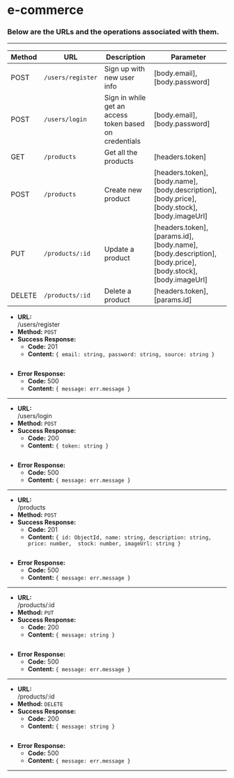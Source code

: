 # e-commerce

### Below are the URLs and the operations associated with them.
---
| Method | URL | Description | Parameter | 
| ------ | ------ | ------ | ------ | 
| POST | ````/users/register```` | Sign up with new user info | [body.email], [body.password]| 
| POST | ```/users/login``` | Sign in while get an access token based on credentials | [body.email], [body.password] |
| GET | ````/products```` | Get all the products | [headers.token] |
| POST | ````/products```` | Create new product | [headers.token], [body.name], [body.description], [body.price], [body.stock], [body.imageUrl] |
| PUT | ````/products/:id```` | Update a product| [headers.token], [params.id], [body.name], [body.description], [body.price], [body.stock], [body.imageUrl] | 
| DELETE | ````/products/:id```` | Delete a product| [headers.token], [params.id] | 

* **URL:**  
/users/register
* **Method:**
`POST`
 * **Success Response:**
    * **Code:** 201
    * **Content:** 
    `{
        email: string,
        password: string,
        source: string
    }`
    ````
 * **Error Response:**
    * **Code:** 500
    * **Content:** `{
        message: err.message
    }`
 ***

 * **URL:**  
/users/login
* **Method:**
`POST`
 * **Success Response:**
    * **Code:** 200
    * **Content:** 
    `{
      token: string
    }`
    ````
 * **Error Response:**
    * **Code:** 500
    * **Content:** `{
      message: err.message
    }`
 ***

 * **URL:**  
/products
* **Method:**
`POST`
 * **Success Response:**
    * **Code:** 201
    * **Content:** 
    `{
        id: ObjectId,
        name: string,
        description: string,
        price: number, 
        stock: number,
        imageUrl: string
    }`
    ````
 * **Error Response:**
    * **Code:** 500
    * **Content:** `{
        message: err.message
    }`
 ***
  * **URL:**  
/products/:id
* **Method:**
`PUT`
 * **Success Response:**
    * **Code:** 200
    * **Content:** 
    `{
        message: string
    }`
    ````
 * **Error Response:**
    * **Code:** 500
    * **Content:** `{
        message: err.message
    }`
 ***
 * **URL:**  
/products/:id
* **Method:**
`DELETE`
 * **Success Response:**
    * **Code:** 200
    * **Content:** 
    `{
        message: string
    }`
    ````
 * **Error Response:**
    * **Code:** 500
    * **Content:** `{
        message: err.message
    }`
 ***